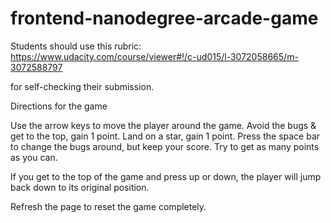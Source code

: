 frontend-nanodegree-arcade-game
===============================

Students should use this rubric: https://www.udacity.com/course/viewer#!/c-ud015/l-3072058665/m-3072588797

for self-checking their submission.

Directions for the game

Use the arrow keys to move the player around the game.
Avoid the bugs & get to the top, gain 1 point. Land on a star, gain 1 point.
Press the space bar to change the bugs around, but keep your score.
Try to get as many points as you can.

If you get to the top of the game and press up or down, the player will jump back down to its original position.


Refresh the page to reset the game completely.


